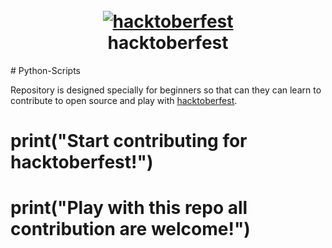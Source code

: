 <h1 align="center">
  <br>
  <a href="https://github.com/ankitdobhal/Python-Scripts"><img src="https://thepracticaldev.s3.amazonaws.com/i/2pzrpi2dykdibh9jcizc.png" alt="hacktoberfest"></a>
  <br>
 hacktoberfest
  <br>
</h1>
# Python-Scripts

Repository is designed specially for beginners so that can they can learn to contribute to open source and play with [hacktoberfest](https://hacktoberfest.digitalocean.com).

# print("Start contributing for hacktoberfest!")
# print("Play with this repo all contribution are welcome!")
